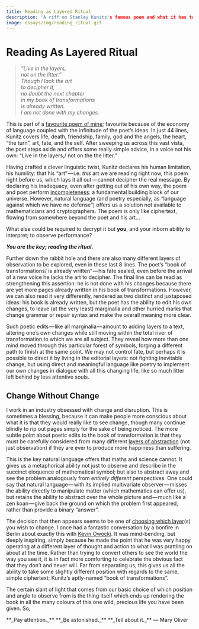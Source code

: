 ```yaml
---
title: Reading as Layered Ritual
description: 'A riff on Stanley Kunitz's famous poem and what it has to teach us about humility and limitation.'
image: essays/img/reading_ritual.gif
---
```


# Reading As Layered Ritual

> _“Live in the layers,_   
> _not on the litter.”_  
> _Though I lack the art_  
> _to decipher it,_  
> _no doubt the next chapter_  
> _in my book of transformations_  
> _is already written._  
> _I am not done with my changes._

This is part of a [favourite poem of mine](https://www.poetryfoundation.org/poems/54897/the-layers); favourite because of the economy of language coupled with the infinitude of the poet’s ideas. In just 44 lines, Kunitz covers life, death, friendship, family, god and the angels, the heart, “the turn”, art, fate, and the self. After sweeping us across this vast vista, the poet steps aside and offers some really simple advice, in a voice not his own: “Live in the layers,/ not on the the litter.”

Having crafted a clever linguistic twist, Kunitz declares his human limitation, his humility: that his “art” — i.e. _this_ art we are reading right now, this poem right before us, which lays it all out — cannot decipher the real message. By declaring his inadequacy, even after getting out of his own way, the poem and poet perform [incompleteness](https://en.wikipedia.org/wiki/G%C3%B6del%27s_incompleteness_theorems): a fundamental building block of our universe. However, natural language (and poetry especially, as “language against which we have no defense”) offers us a solution not available to mathematicians and cryptographers. The poem is only like ciphertext, flowing from somewhere beyond the poet and his art…

What else could be required to decrypt it but **you**, and your inborn ability to interpret; to observe performance? 

**_You are the key; reading the ritual._**

Further down the rabbit hole and there are also many different layers of observation to be explored, even in these last 8 lines. The poet’s “book of transformations/ is already written” — his fate sealed, even before the arrival of a new voice he lacks the art to decipher. The final line can be read as strengthening this assertion: he is not done with his changes because there are yet more pages already written in his book of transformations. However, we can also read it very differently, rendered as two distinct and juxtaposed ideas: his book is already written, but the poet has the ability to edit his own changes, to leave (at the very least) marginalia and other hurried marks that change grammar or repair syntax and make the overall meaning more clear.

Such poetic edits — like all marginalia — amount to adding layers to a text, altering one’s own changes while still moving within the total river of transformation to which we are all subject. They reveal how more than one mind moved through this particular forest of symbols, forging a different path to finish at the same point. We may not control fate, but perhaps it is possible to direct it by living in the editorial layers: not fighting inevitable change, but using direct and meaningful language like poetry to implement our own changes in dialogue with all this changing life, like so much litter left behind by less attentive souls.

## Change Without Change

I work in an industry obsessed with change and disruption. This is sometimes a blessing, because it can make people more conscious about what it is that they would really like to see change, though many continue blindly to rip out pages simply for the sake of being noticed. The more subtle point about poetic edits to the book of transformation is that they must be carefully considered from many different [layers of abstraction](http://worrydream.com/#!2/LadderOfAbstraction) (not just observation) if they are ever to produce more happiness than suffering.

This is the key natural language offers that maths and science cannot. It gives us a metaphorical ability not just to observe and describe in the succinct eloquence of mathematical symbol; but also to abstract away and see the problem analogously from _entirely different_ perspectives. One could say that natural language — with its implied multivariate observer — misses the ability directly to manipulate matter (which mathematics can offer us), but retains the ability to abstract over the whole picture and — much like a zen koan — give back the ground on which the problem first appeared, rather than provide a binary “answer”.

The decision that then appears seems to be one of [choosing which layer](https://www.brainpickings.org/2019/02/20/thoreau-social-change/)(s) you wish to change. I once had a fantastic conversation by a bonfire in Berlin about exactly this with [Kevin Owocki](https://twitter.com/owocki). It was mind-bending, but deeply inspiring, simply because he made the point that he was very happy operating at a different layer of thought and action to what I was prattling on about at the time. Rather than trying to convert others to see the world the way you see it, it is in fact more comforting to celebrate the obvious fact that they don’t and never will. Far from separating us, this gives us all the ability to take some slightly different position with regards to the same, simple ciphertext; Kunitz’s aptly-named “book of transformations”.

The certain slant of light that comes from our basic choice of which position and angle to observe from is the thing itself which ends up rendering the book in all the many colours of this one wild, precious life you have been given. So,

<div markdown="1" class="center-quote">
**_Pay attention._**    
**_Be astonished._**   
**_Tell about it._**   
— Mary Oliver
</div>